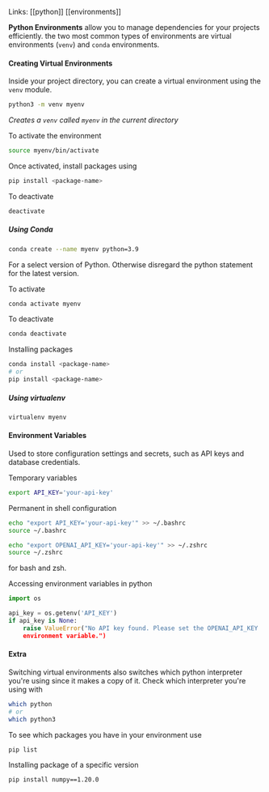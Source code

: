 Links: [[python]] [[environments]]

**Python Environments** allow you to manage dependencies for your projects efficiently. the two most common types of environments are virtual environments (`venv`) and `conda` environments.
#### Creating Virtual Environments

Inside your project directory, you can create a virtual environment using the `venv` module.

```sh
python3 -m venv myenv
```
*Creates a `venv` called `myenv` in the current directory*

To activate the environment

```sh
source myenv/bin/activate
```

Once activated, install packages using 

```sh
pip install <package-name>
```

To deactivate 

```sh
deactivate
```

##### Using Conda

```sh
conda create --name myenv python=3.9
```

For a select version of Python. Otherwise disregard the python statement for the latest version.

To activate

```sh
conda activate myenv
```

To deactivate

```sh
conda deactivate
```

Installing packages

```sh
conda install <package-name> 
# or
pip install <package-name>
```
##### Using virtualenv

```sh
virtualenv myenv
```

#### Environment Variables

Used to store configuration settings and secrets, such as API keys and database credentials.

Temporary variables

```sh
export API_KEY='your-api-key'
```

Permanent in shell configuration

```sh
echo "export API_KEY='your-api-key'" >> ~/.bashrc 
source ~/.bashrc
```

```sh
echo "export OPENAI_API_KEY='your-api-key'" >> ~/.zshrc 
source ~/.zshrc
```

for bash and zsh.

Accessing environment variables in python

```python
import os

api_key = os.getenv('API_KEY')
if api_key is None:
	raise ValueError("No API key found. Please set the OPENAI_API_KEY
	environment variable.")
```

#### Extra

Switching virtual environments also switches which python interpreter you're using since it makes a copy of it. Check which interpreter you're using with

```sh
which python
# or
which python3
```

To see which packages you have in your environment use

```sh
pip list
```

Installing package of a specific version

```sh
pip install numpy==1.20.0
```
